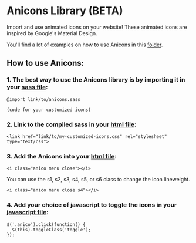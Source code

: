 # Anicons Library (BETA)
Import and use animated icons on your website! These animated icons are inspired by Google's Material Design.

You'll find a lot of examples on how to use Anicons in this [folder](./DEMO).

## How to use Anicons:
### 1. The best way to use the Anicons library is by importing it in your [sass file](DEMO/mystyles.sass):
```
@import link/to/anicons.sass

(code for your customized icons)
```

### 2. Link to the compiled sass in your [html file](DEMO/mypage.html):
```
<link href="link/to/my-customized-icons.css" rel="stylesheet" type="text/css">
```

### 3. Add the Anicons into your [html file](DEMO/mypage.html):
```
<i class="anico menu close"></i>
```
You can use the s1, s2, s3, s4, s5, or s6 class to change the icon lineweight.
```
<i class="anico menu close s4"></i>
```

### 4. Add your choice of javascript to toggle the icons in your [javascript file](DEMO/myscripts.js):
```
$('.anico').click(function() {
  $(this).toggleClass('toggle');
});
```
